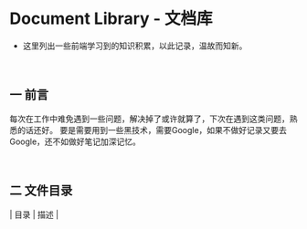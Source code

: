 Document Library - 文档库
===
* 这里列出一些前端学习到的知识积累，以此记录，温故而知新。

<br>

## 一 前言
每次在工作中难免遇到一些问题，解决掉了或许就算了，下次在遇到这类问题，熟悉的话还好。
要是需要用到一些黑技术，需要Google，如果不做好记录又要去Google，还不如做好笔记加深记忆。

<br>

## 二 文件目录
| 目录 | 描述 |